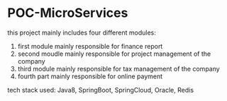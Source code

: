 # POC-MicroServices
this project mainly includes four different modules:
  1. first module mainly responsible for finance report
  2. second moudle mainly responsible for project management of the company
  3. third module mainly responsible for tax management of the company
  4. fourth part mainly responsible for online payment
  
tech stack used:
  Java8, SpringBoot, SpringCloud, Oracle, Redis
